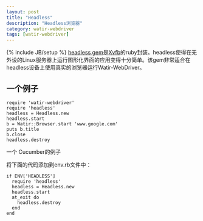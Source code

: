 ```yaml
---
layout: post
title: "Headless"
description: "Headless浏览器"
category: watir-webdriver
tags: [watir-webdriver]
---
```

{% include JB/setup %}
[headless gem](https://github.com/leonid-shevtsov/headless)是[Xvfb](http://en.wikipedia.org/wiki/Xvfb)的ruby封装。headless使得在无外设的Linux服务器上运行图形化界面的应用变得十分简单。该gem非常适合在headless设备上使用真实的浏览器运行Watir-WebDriver。

## 一个例子

	require 'watir-webdriver'
	require 'headless'
	headless = Headless.new
	headless.start
	b = Watir::Browser.start 'www.google.com'
	puts b.title
	b.close
	headless.destroy

一个 Cucumber的例子

将下面的代码添加到env.rb文件中：

	if ENV['HEADLESS']
	  require 'headless'
	  headless = Headless.new
	  headless.start
	  at_exit do
		headless.destroy
	  end
	end

